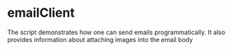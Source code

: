 # emailClient

The script demonstrates how one can send emails programmatically. It also provides information about attaching images into the email body
